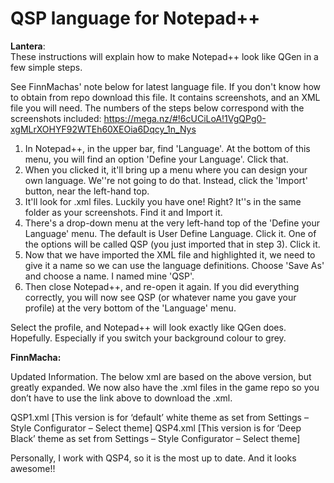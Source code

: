 # QSP language for Notepad++
<B>Lantera</B>:  
These instructions will explain how to make Notepad++ look like QGen in a few simple steps.

See FinnMachas' note below for latest language file. If you don't know how to obtain from repo download this file. It contains screenshots, and an XML file you will need. The numbers of the steps below correspond with the screenshots included: https://mega.nz/#!6cUCiLoA!1VgQPg0-xgMLrXOHYF92WTEh60XEOia6Dqcy_1n_Nys

1. In Notepad++, in the upper bar, find 'Language'. At the bottom of this menu, you will find an option 'Define your Language'. Click that.
2. When you clicked it, it'll bring up a menu where you can design your own language. We''re not going to do that. Instead, click the 'Import' button, near the left-hand top.
3. It'll look for .xml files. Luckily you have one! Right? It''s in the same folder as your screenshots. Find it and Import it.
4. There's a drop-down menu at the very left-hand top of the 'Define your Language' menu. The default is User Define Language. Click it. One of the options will be called QSP (you just imported that in step 3). Click it.
5. Now that we have imported the XML file and highlighted it, we need to give it a name so we can use the language definitions. Choose 'Save As' and choose a name. I named mine 'QSP'.
6. Then close Notepad++, and re-open it again. If you did everything correctly, you will now see QSP (or whatever name you gave your profile) at the very bottom of the 'Language' menu.

Select the profile, and Notepad++ will look exactly like QGen does. Hopefully. Especially if you switch your background colour to grey.

**FinnMacha:**

Updated Information. The below xml are based on the above version, but greatly expanded.
We now also have the .xml files in the game repo so you don’t have to use the link above to download the .xml.

QSP1.xml [This version is for ‘default’ white theme as set from Settings – Style Configurator – Select theme]
QSP4.xml [This version is for ‘Deep Black’ theme as set from Settings – Style Configurator – Select theme]

Personally, I work with QSP4, so it is the most up to date. And it looks awesome!!